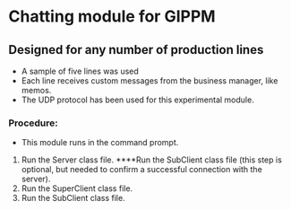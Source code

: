 # Chatting module for GIPPM
## Designed for any number of production lines
+ A sample of five lines was used
+ Each line receives custom messages from the business manager, like memos.
+ The UDP protocol has been used for this experimental module.

### Procedure:
- This module runs in the command prompt.
1. Run the Server class file.
****Run the SubClient class file (this step is optional, but needed to confirm a successful connection with the server).
2. Run the SuperClient class file.
3. Run the SubClient class file.
